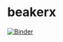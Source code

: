 # beakerx

[![Binder](https://mybinder.org/badge.svg)](https://mybinder.org/v2/gh/grahamulator/beakerx/master)

